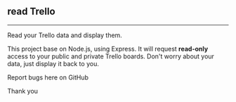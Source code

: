 read Trello
-----------

----

Read your Trello data and display them.

This project base on Node.js, using Express. It will request **read-only** access to your public and private Trello boards. 
Don't worry about your data, just display it back to you.


Report bugs here on GitHub

Thank you 
